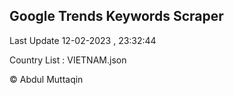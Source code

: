 

## Google Trends Keywords Scraper 
 
Last Update 12-02-2023 , 23:32:44

Country List :
VIETNAM.json



© Abdul Muttaqin 
